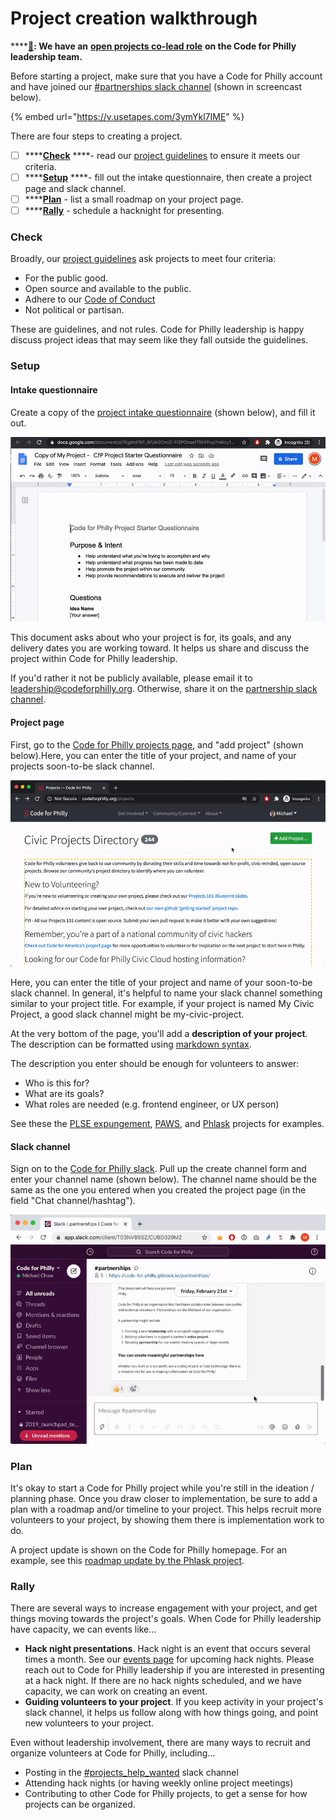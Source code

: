 # Project creation walkthrough

\*\*\*\*[**📣**](https://emojipedia.org/megaphone/)**: We have an** [**open projects co-lead role**](https://codeforphilly.org/pages/leadership-support_team_open_positions/#projects-lead) **on the Code for Philly leadership team.**

Before starting a project, make sure that you have a Code for Philly account and have joined our [\#partnerships slack channel](http://codeforphilly.org/chat?partnerships) \(shown in screencast below\).

{% embed url="https://v.usetapes.com/3ymYkl7IME" %}

There are four steps to creating a project.

* [ ] \*\*\*\*[**Check**](https://code-for-philly.gitbook.io/partnerships/creating-new-partnerships/first-steps#check) ****- read our [project guidelines](https://codeforphilly.org/pages/project_guidelines) to ensure it meets our criteria.
* [ ] \*\*\*\*[**Setup**](https://code-for-philly.gitbook.io/partnerships/creating-new-partnerships/first-steps#setup) ****- fill out the intake questionnaire, then create a project page and slack channel.
* [ ] \*\*\*\*[**Plan**](https://code-for-philly.gitbook.io/partnerships/creating-new-partnerships/first-steps#plan) - list a small roadmap on your project page.
* [ ] \*\*\*\*[**Rally**](https://code-for-philly.gitbook.io/partnerships/creating-new-partnerships/first-steps#rally) - schedule a hacknight for presenting.

### Check

Broadly, our [project guidelines](https://codeforphilly.org/pages/project_guidelines) ask projects to meet four criteria:

* For the public good.
* Open source and available to the public.
* Adhere to our [Code of Conduct](https://codeforphilly.org/pages/code_of_conduct)
* Not political or partisan.

These are guidelines, and not rules. Code for Philly leadership is happy discuss project ideas that may seem like they fall outside the guidelines.

### Setup

#### **Intake questionnaire**

Create a copy of the [project intake questionnaire](https://docs.google.com/document/d/14_ca80-Ph9_WNyD99uXd2JuVZkCxEPqxEbtKjqo_mig/edit?usp=sharing) \(shown below\), and fill it out.

![](../.gitbook/assets/cfp-projects-intake-1-tiny.gif)

This document asks about who your project is for, its goals, and any delivery dates you are working toward. It helps us share and discuss the project within Code for Philly leadership.

If you'd rather it not be publicly available, please email it to leadership@codeforphilly.org. Otherwise, share it on the [partnership slack channel](https://codeforphilly.org/chat?channel=partnerships).

#### Project page

First, go to the [Code for Philly projects page](https://codeforphilly.org/projects), and "add project" \(shown below\).Here, you can enter the title of your project, and name of your projects soon-to-be slack channel.

![](../.gitbook/assets/cfp-projects-intake-2-tiny.gif)

Here, you can enter the title of your project and name of your soon-to-be slack channel. In general, it's helpful to name your slack channel something similar to your project title. For example, if your project is named My Civic Project, a good slack channel might be my-civic-project.

At the very bottom of the page, you'll add a **description of your project**. The description can be formatted using [markdown syntax](https://guides.github.com/pdfs/markdown-cheatsheet-online.pdf). 

The description you enter should be enough for volunteers to answer:

* Who is this for?
* What are its goals?
* What roles are needed \(e.g. frontend engineer, or UX person\)

See these the [PLSE expungement](https://codeforphilly.org/projects/philadelphia_lawyers_for_social_equity_-_record_expungement), [PAWS](https://codeforphilly.org/projects/paws_data_pipeline), and [Phlask](https://codeforphilly.org/projects/phlask--life-liberty_and_the_pursuit_of_water) projects for examples.

#### Slack channel

Sign on to the [Code for Philly slack](https://codeforphilly.org/chat?channel=partnerships). Pull up the create channel form and enter your channel name \(shown below\). The channel name should be the same as the one you entered when you created the project page \(in the field "Chat channel/hashtag"\).

![](../.gitbook/assets/cfp-projects-intake-3.gif)

### Plan

It's okay to start a Code for Philly project while you're still in the ideation / planning phase. Once you draw closer to implementation, be sure to add a plan with a roadmap and/or timeline to your project. This helps recruit more volunteers to your project, by showing them there is implementation work to do.

A project update is shown on the Code for Philly homepage. For an example, see this [roadmap update by the Phlask project](https://codeforphilly.org/projects/phlask--life-liberty_and_the_pursuit_of_water/updates/7).

### Rally

There are several ways to increase engagement with your project, and get things moving towards the project's goals. When Code for Philly leadership have capacity, we can events like...

* **Hack night presentations**. Hack night is an event that occurs several times a month. See our [events page](https://www.meetup.com/Code-for-Philly/events/) for upcoming hack nights. Please reach out to Code for Philly leadership if you are interested in presenting at a hack night. If there are no hack nights scheduled, and we have capacity, we can work on creating an event.
* **Guiding volunteers to your project**. If you keep activity in your project's slack channel, it helps us follow along with how things going, and point new volunteers to your project. 

Even without leadership involvement, there are many ways to recruit and organize volunteers at Code for Philly, including...

* Posting in the [\#projects\_help\_wanted](http://codeforphilly.org/chat?channel=projects_help_wanted) slack channel
* Attending hack nights \(or having weekly online project meetings\)
* Contributing to other Code for Philly projects, to get a sense for how projects can be organized.

### 

